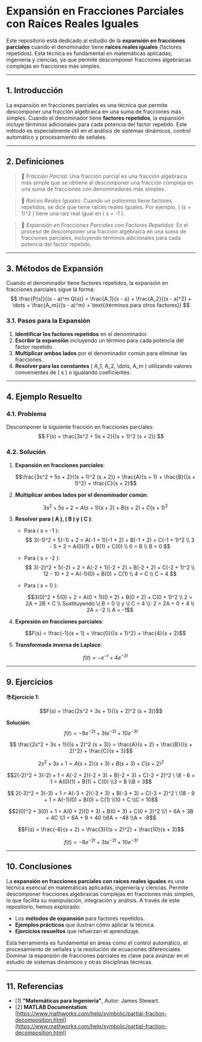 # Expansión en Fracciones Parciales con Raíces Reales Iguales

Este repositorio está dedicado al estudio de la **expansión en fracciones parciales** cuando el denominador tiene **raíces reales iguales** (factores repetidos). Esta técnica es fundamental en matemáticas aplicadas, ingeniería y ciencias, ya que permite descomponer fracciones algebraicas complejas en fracciones más simples.

---

## 1. Introducción

La expansión en fracciones parciales es una técnica que permite descomponer una fracción algebraica en una suma de fracciones más simples. Cuando el denominador tiene **factores repetidos**, la expansión incluye términos adicionales para cada potencia del factor repetido. Este método es especialmente útil en el análisis de sistemas dinámicos, control automático y procesamiento de señales.

---

## 2. Definiciones

>🔑 *Fracción Parcial:* Una fracción parcial es una fracción algebraica más simple que se obtiene al descomponer una fracción compleja en una suma de fracciones con denominadores más simples.

>🔑 *Raíces Reales Iguales:* Cuando un polinomio tiene factores repetidos, se dice que tiene raíces reales iguales. Por ejemplo, \( (s + 1)^2 \) tiene una raíz real igual en \( s = -1 \).

>🔑 *Expansión en Fracciones Parciales con Factores Repetidos:* Es el proceso de descomponer una fracción algebraica en una suma de fracciones parciales, incluyendo términos adicionales para cada potencia del factor repetido.

---

## 3. Métodos de Expansión

Cuando el denominador tiene factores repetidos, la expansión en fracciones parciales sigue la forma:
$$
\frac{P(s)}{(s - a)^m Q(s)} = \frac{A_1}{s - a} + \frac{A_2}{(s - a)^2} + \dots + \frac{A_m}{(s - a)^m} + \text{(términos para otros factores)}
$$

### 3.1. Pasos para la Expansión
1. **Identificar los factores repetidos** en el denominador.
2. **Escribir la expansión** incluyendo un término para cada potencia del factor repetido.
3. **Multiplicar ambos lados** por el denominador común para eliminar las fracciones.
4. **Resolver para las constantes** \( A_1, A_2, \dots, A_m \) utilizando valores convenientes de \( s \) o igualando coeficientes.

---

## 4. Ejemplo Resuelto

### 4.1. Problema
Descomponer la siguiente fracción en fracciones parciales:
$$
F(s) = \frac{3s^2 + 5s + 2}{(s + 1)^2 (s + 2)}
$$

### 4.2. Solución
1. **Expansión en fracciones parciales**:

    $$\frac{3s^2 + 5s + 2}{(s + 1)^2 (s + 2)} = \frac{A}{s + 1} + \frac{B}{(s + 1)^2} + \frac{C}{s + 2}$$

3. **Multiplicar ambos lados por el denominador común**:

   $$3s^2 + 5s + 2 = A(s + 1)(s + 2) + B(s + 2) + C(s + 1)^2$$

4. **Resolver para \( A \), \( B \) y \( C \)**:
   - Para \( s = -1 \):
     $$
     3(-1)^2 + 5(-1) + 2 = A(-1 + 1)(-1 + 2) + B(-1 + 2) + C(-1 + 1)^2 \\
     3 - 5 + 2 = A(0)(1) + B(1) + C(0) \\
     0 = B \\
     B = 0
     $$
   - Para \( s = -2 \):
     $$
     3(-2)^2 + 5(-2) + 2 = A(-2 + 1)(-2 + 2) + B(-2 + 2) + C(-2 + 1)^2 \\
     12 - 10 + 2 = A(-1)(0) + B(0) + C(1) \\
     4 = C \\
     C = 4
     $$
   - Para \( s = 0 \):

     $$3(0)^2 + 5(0) + 2 = A(0 + 1)(0 + 2) + B(0 + 2) + C(0 + 1)^2 \\
     2 = 2A + 2B + C \\
     Sustituyendo \( B = 0 \) y \( C = 4 \):
     2 = 2A + 0 + 4 \\
     2A = -2 \\
     A = -1$$

5. **Expresión en fracciones parciales**:
   
   $$F(s) = \frac{-1}{s + 1} + \frac{0}{(s + 1)^2} + \frac{4}{s + 2}$$

7. **Transformada inversa de Laplace**:

   $$f(t) = -e^{-t} + 4e^{-2t}$$

---

## 9. Ejercicios

📚**Ejercicio 1:**

$$F(s) = \frac{2s^2 + 3s + 1}{(s + 2)^2 (s + 3)}$$

**Solución:** $$f(t) = -8e^{-2t} + 3te^{-2t} + 10e^{-3t}$$
   
   $$ \frac{2s^2 + 3s + 1}{(s + 2)^2 (s + 3)} = \frac{A}{s + 2} + \frac{B}{(s + 2)^2} + \frac{C}{s + 3}$$
   
   $$2s^2 + 3s + 1 = A(s + 2)(s + 3) + B(s + 3) + C(s + 2)^2$$

   $$2(-2)^2 + 3(-2) + 1 = A(-2 + 2)(-2 + 3) + B(-2 + 3) + C(-2 + 2)^2 \
   \8 - 6 + 1 = A(0)(1) + B(1) + C(0) \\3 = B \\B = 3$$
   
   $$ 2(-3)^2 + 3(-3) + 1 = A(-3 + 2)(-3 + 3) + B(-3 + 3) + C(-3 + 2)^2 \
   \18 - 9 + 1 = A(-1)(0) + B(0) + C(1) \\10 = C \\C = 10$$
 
   $$2(0)^2 + 3(0) + 1 = A(0 + 2)(0 + 3) + B(0 + 3) + C(0 + 2)^2 \\1 = 6A + 3B + 4C \\1 = 6A + 9 + 40 \\6A = -48 \\A = -8$$

   $$F(s) = \frac{-8}{s + 2} + \frac{3}{(s + 2)^2} + \frac{10}{s + 3}$$

   $$f(t) = -8e^{-2t} + 3te^{-2t} + 10e^{-3t}$$

---

## 10. Conclusiones

La **expansión en fracciones parciales con raíces reales iguales** es una técnica esencial en matemáticas aplicadas, ingeniería y ciencias. Permite descomponer fracciones algebraicas complejas en fracciones más simples, lo que facilita su manipulación, integración y análisis. A través de este repositorio, hemos explorado:
- Los **métodos de expansión** para factores repetidos.
- **Ejemplos prácticos** que ilustran cómo aplicar la técnica.
- **Ejercicios resueltos** que refuerzan el aprendizaje.

Esta herramienta es fundamental en áreas como el control automático, el procesamiento de señales y la resolución de ecuaciones diferenciales. Dominar la expansión de fracciones parciales es clave para avanzar en el estudio de sistemas dinámicos y otras disciplinas técnicas.

---

## 11. Referencias

- [1] **"Matemáticas para Ingeniería"**, Autor: James Stewart.  
- [2] **MATLAB Documentation**: [https://www.mathworks.com/help/symbolic/partial-fraction-decomposition.html](https://www.mathworks.com/help/symbolic/partial-fraction-decomposition.html)  

